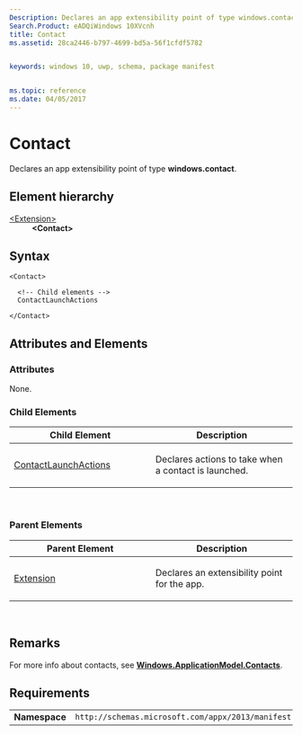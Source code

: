 ```yaml
---
Description: Declares an app extensibility point of type windows.contact.
Search.Product: eADQiWindows 10XVcnh
title: Contact
ms.assetid: 28ca2446-b797-4699-bd5a-56f1cfdf5782


keywords: windows 10, uwp, schema, package manifest


ms.topic: reference
ms.date: 04/05/2017
---
```


# Contact




Declares an app extensibility point of type **windows.contact**.

## Element hierarchy

<dl>
<dt><a href="element-extension.md">&lt;Extension&gt;</a></dt>
<dd><b>&lt;Contact&gt;</b></dd>
</dl>

## Syntax

``` syntax
<Contact>

  <!-- Child elements -->
  ContactLaunchActions

</Contact>
```

## Attributes and Elements


### Attributes

None.

### Child Elements

<table>
<colgroup>
<col width="50%" />
<col width="50%" />
</colgroup>
<thead>
<tr class="header">
<th>Child Element</th>
<th>Description</th>
</tr>
</thead>
<tbody>
<tr class="odd">
<td><a href="element-contactlaunchactions.md">ContactLaunchActions</a> </td>
<td><p>Declares actions to take when a contact is launched.</p></td>
</tr>
</tbody>
</table>

 

### Parent Elements

<table>
<colgroup>
<col width="50%" />
<col width="50%" />
</colgroup>
<thead>
<tr class="header">
<th>Parent Element</th>
<th>Description</th>
</tr>
</thead>
<tbody>
<tr class="odd">
<td><a href="element-extension.md">Extension</a> </td>
<td><p>Declares an extensibility point for the app.</p></td>
</tr>
</tbody>
</table>

 

## Remarks

For more info about contacts, see [**Windows.ApplicationModel.Contacts**](/uwp/api/Windows.ApplicationModel.Contacts).

## Requirements

|               |                                                             |
|---------------|-------------------------------------------------------------|
| **Namespace** | `http://schemas.microsoft.com/appx/2013/manifest` |

 

 